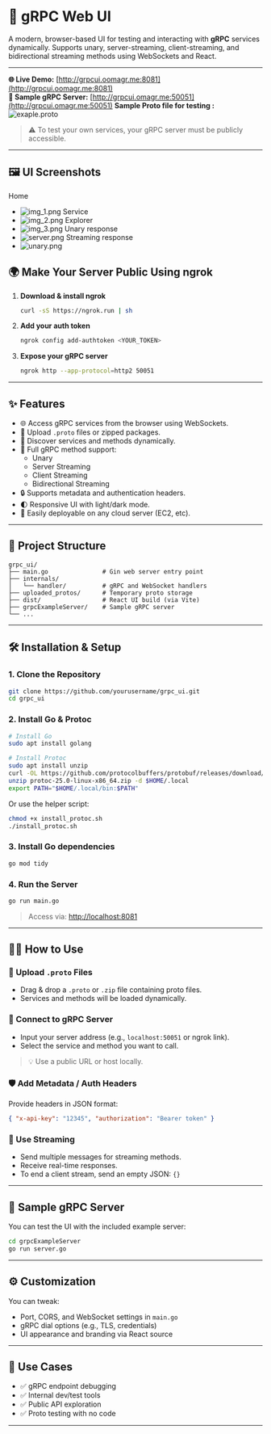 
# 🚀 gRPC Web UI

A modern, browser-based UI for testing and interacting with **gRPC** services dynamically. Supports unary, server-streaming, client-streaming, and bidirectional streaming methods using WebSockets and React.

---

**🌐 Live Demo:** [http://grpcui.oomagr.me:8081](http://grpcui.oomagr.me:8081)  
**🧪 Sample gRPC Server:** [http://grpcui.omagr.me:50051](http://grpcui.omagr.me:50051)
**Sample Proto file for testing :** ![exaple.proto](uploaded_protos/example.proto)
> ⚠️ To test your own services, your gRPC server must be publicly accessible.

---

## 🖼️ UI Screenshots
Home 
- ![img_1.png](img/img_1.png)
Service 
- ![img_2.png](img/img_2.png)
Explorer 
- ![img_3.png](img/img_3.png)
Unary response
- ![server.png](img/server.png)
Streaming response
- ![unary.png](img/unary.png)
## 🌍 Make Your Server Public Using ngrok

1. **Download & install ngrok**
   ```bash
   curl -sS https://ngrok.run | sh
   ```

2. **Add your auth token**
   ```bash
   ngrok config add-authtoken <YOUR_TOKEN>
   ```

3. **Expose your gRPC server**
   ```bash
   ngrok http --app-protocol=http2 50051
   ```

---

## ✨ Features

- 🌐 Access gRPC services from the browser using WebSockets.
- 📂 Upload `.proto` files or zipped packages.
- 🔎 Discover services and methods dynamically.
- 🔁 Full gRPC method support:
  - Unary
  - Server Streaming
  - Client Streaming
  - Bidirectional Streaming
- 🔒 Supports metadata and authentication headers.
- 🌓 Responsive UI with light/dark mode.
- 🚀 Easily deployable on any cloud server (EC2, etc).

---

## 📁 Project Structure

```
grpc_ui/
├── main.go               # Gin web server entry point
├── internals/
│   └── handler/          # gRPC and WebSocket handlers
├── uploaded_protos/      # Temporary proto storage
├── dist/                 # React UI build (via Vite)
├── grpcExampleServer/    # Sample gRPC server
└── ...
```

---

## 🛠️ Installation & Setup

### 1. Clone the Repository

```bash
git clone https://github.com/yourusername/grpc_ui.git
cd grpc_ui
```

### 2. Install Go & Protoc

```bash
# Install Go
sudo apt install golang

# Install Protoc
sudo apt install unzip
curl -OL https://github.com/protocolbuffers/protobuf/releases/download/v25.0/protoc-25.0-linux-x86_64.zip
unzip protoc-25.0-linux-x86_64.zip -d $HOME/.local
export PATH="$HOME/.local/bin:$PATH"
```

Or use the helper script:
```bash
chmod +x install_protoc.sh
./install_protoc.sh
```

### 3. Install Go dependencies

```bash
go mod tidy
```

### 4. Run the Server

```bash
go run main.go
```

> Access via: [http://localhost:8081](http://localhost:8081)

---

## 🧑‍💻 How to Use

### 📂 Upload `.proto` Files

- Drag & drop a `.proto` or `.zip` file containing proto files.
- Services and methods will be loaded dynamically.

### 🎯 Connect to gRPC Server

- Input your server address (e.g., `localhost:50051` or ngrok link).
- Select the service and method you want to call.

> 💡 Use a public URL or host locally.

### 🛡 Add Metadata / Auth Headers

Provide headers in JSON format:
```json
{ "x-api-key": "12345", "authorization": "Bearer token" }
```

### 🔄 Use Streaming

- Send multiple messages for streaming methods.
- Receive real-time responses.
- To end a client stream, send an empty JSON: `{}`

---

## 🧪 Sample gRPC Server

You can test the UI with the included example server:

```bash
cd grpcExampleServer
go run server.go
```



---

## ⚙️ Customization

You can tweak:

- Port, CORS, and WebSocket settings in `main.go`
- gRPC dial options (e.g., TLS, credentials)
- UI appearance and branding via React source

---

## 🙋 Use Cases

- ✅ gRPC endpoint debugging
- ✅ Internal dev/test tools
- ✅ Public API exploration
- ✅ Proto testing with no code

---

